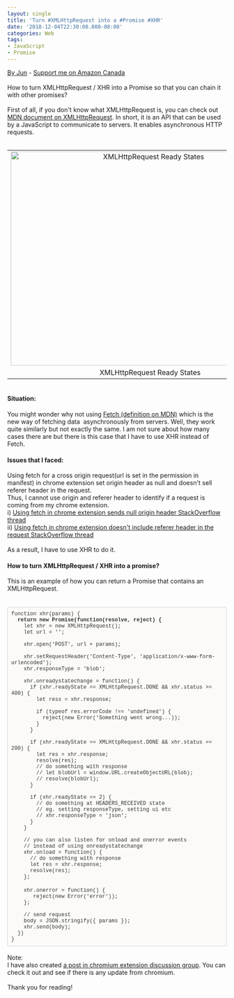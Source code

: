 ```yaml
---
layout: single
title: 'Turn #XMLHttpRequest into a #Promise #XHR'
date: '2018-12-04T22:30:00.000-08:00'
categories: Web
tags:
- JavaScript
- Promise
---
```


<a href="http://www.language-diary.com/p/jun711-language-diary.html" target="_blank">By Jun</a> - <a href="https://www.amazon.ca/?&amp;_encoding=UTF8&amp;tag=jun7110a-20&amp;linkCode=ur2&amp;linkId=60b74555f1611d644d27d8b13f8b9418&amp;camp=15121&amp;creative=330641" target="_blank">Support me on Amazon Canada</a><br /><br />How to turn XMLHttpRequest / XHR into a Promise so that you can chain it with other promises?<br /><br />First of all, if you don't know what XMLHttpRequest is, you can check out <a href="https://developer.mozilla.org/en-US/docs/Web/API/XMLHttpRequest" target="_blank">MDN document on XMLHttpRequest</a>. In short, it is an API that can be used by&nbsp;a JavaScript to communicate to servers. It enables asynchronous HTTP requests.<br /><br /><table align="center" cellpadding="0" cellspacing="0" class="tr-caption-container" style="margin-left: auto; margin-right: auto; text-align: center;"><tbody><tr><td style="text-align: center;"><a href="https://4.bp.blogspot.com/-3g8rNs5v2_I/XAeckI3h_DI/AAAAAAAAJgE/udmndKeL3O0CxWrNUkhIDbw-JQ3nuu2DgCLcBGAs/s1600/xhr-ready-states-chart-and-explanation.png" imageanchor="1" style="margin-left: auto; margin-right: auto;"><img alt="XMLHttpRequest Ready States" border="0" data-original-height="808" data-original-width="1055" height="490" src="https://4.bp.blogspot.com/-3g8rNs5v2_I/XAeckI3h_DI/AAAAAAAAJgE/udmndKeL3O0CxWrNUkhIDbw-JQ3nuu2DgCLcBGAs/s640/xhr-ready-states-chart-and-explanation.png" title="XHR Ready States" width="640" /></a></td></tr><tr><td class="tr-caption" style="text-align: center;">XMLHttpRequest Ready States</td></tr></tbody></table><h4><br />Situation:</h4>You might wonder why not using <a href="https://developer.mozilla.org/en-US/docs/Web/API/WindowOrWorkerGlobalScope/fetch" target="_blank">Fetch (definition on MDN)</a> which is the new way of fetching data&nbsp; asynchronously from servers. Well, they work quite similarly but not exactly the same.&nbsp;I am not sure about how many cases there are but there is this case that I have to use XHR instead of Fetch.<br /><h4>Issues that I faced:</h4>Using fetch for a cross origin request(url is set in the permission in manifest) in chrome extension set origin header as null and doesn't sell referer header in the request. <br />Thus, I cannot use origin and referer header to identify if a request is coming from my chrome extension.<br />i)&nbsp;<a href="https://stackoverflow.com/questions/45222298/using-fetch-in-chrome-extension-sends-null-origin-header" target="_blank">Using fetch in chrome extension sends null origin header StackOverflow thread</a><br />ii)&nbsp;<a href="https://stackoverflow.com/questions/53627310/using-fetch-in-chrome-extension-doesnt-include-referer-header-in-the-request" target="_blank">Using fetch in chrome extension doesn't include referer header in the request StackOverflow thread</a><br /><br />As a result, I have to use XHR to do it.<br /><h4>How to turn XMLHttpRequest / XHR into a promise?</h4>This is an example of how you can return a Promise that contains an XMLHttpRequest.<br /><div style="-en-clipboard: true;"><br /></div><!--?xml version="1.0" encoding="UTF-8"?-->  <br /><div style="background-color: #fbfaf8; border-radius: 4px; border: 1px solid rgba(0, 0, 0, 0.15); box-sizing: border-box; padding: 8px;"><div style="color: #333333; font-family: monaco, menlo, consolas, &quot;courier new&quot;, monospace; font-size: 12px;">function xhr(params) {</div><div style="color: #333333; font-family: monaco, menlo, consolas, &quot;courier new&quot;, monospace; font-size: 12px;">&nbsp;&nbsp;<b>return new Promise(function(resolve, reject) { </b></div><div style="color: #333333; font-family: monaco, menlo, consolas, &quot;courier new&quot;, monospace; font-size: 12px;">&nbsp;&nbsp;&nbsp;&nbsp;let xhr = new XMLHttpRequest(); </div><div style="color: #333333; font-family: monaco, menlo, consolas, &quot;courier new&quot;, monospace; font-size: 12px;">&nbsp;&nbsp;&nbsp;&nbsp;let url = '';</div><div style="color: #333333; font-family: monaco, menlo, consolas, &quot;courier new&quot;, monospace; font-size: 12px;"><br /></div><div style="color: #333333; font-family: monaco, menlo, consolas, &quot;courier new&quot;, monospace; font-size: 12px;">&nbsp;&nbsp;&nbsp;&nbsp;xhr.open('POST', url + params); </div><div style="color: #333333; font-family: monaco, menlo, consolas, &quot;courier new&quot;, monospace; font-size: 12px;"><br /></div><div style="color: #333333; font-family: monaco, menlo, consolas, &quot;courier new&quot;, monospace; font-size: 12px;">&nbsp;&nbsp;&nbsp;&nbsp;xhr.setRequestHeader('Content-Type', 'application/x-www-form-urlencoded'); </div><div style="color: #333333; font-family: monaco, menlo, consolas, &quot;courier new&quot;, monospace; font-size: 12px;">&nbsp;&nbsp;&nbsp;&nbsp;xhr.responseType = 'blob'; </div><div style="color: #333333; font-family: monaco, menlo, consolas, &quot;courier new&quot;, monospace; font-size: 12px;"><br /></div><div style="color: #333333; font-family: monaco, menlo, consolas, &quot;courier new&quot;, monospace; font-size: 12px;">&nbsp;&nbsp;&nbsp;&nbsp;xhr.onreadystatechange = function() { </div><div style="color: #333333; font-family: monaco, menlo, consolas, &quot;courier new&quot;, monospace; font-size: 12px;">&nbsp;&nbsp;&nbsp;&nbsp;&nbsp;&nbsp;if (xhr.readyState == XMLHttpRequest.DONE &amp;&amp; xhr.status &gt;= 400) { </div><div style="color: #333333; font-family: monaco, menlo, consolas, &quot;courier new&quot;, monospace; font-size: 12px;">&nbsp;&nbsp;&nbsp;&nbsp;&nbsp;&nbsp;&nbsp;&nbsp;let ress = xhr.response; </div><div style="color: #333333; font-family: monaco, menlo, consolas, &quot;courier new&quot;, monospace; font-size: 12px;"><br /></div><div style="color: #333333; font-family: monaco, menlo, consolas, &quot;courier new&quot;, monospace; font-size: 12px;">&nbsp;&nbsp;&nbsp;&nbsp;&nbsp;&nbsp;&nbsp;&nbsp;if (typeof res.errorCode !== 'undefined') { </div><div style="color: #333333; font-family: monaco, menlo, consolas, &quot;courier new&quot;, monospace; font-size: 12px;">&nbsp;&nbsp;&nbsp;&nbsp;&nbsp;&nbsp;&nbsp;&nbsp;&nbsp;&nbsp;reject(new Error('Something went wrong...)); </div><div style="color: #333333; font-family: monaco, menlo, consolas, &quot;courier new&quot;, monospace; font-size: 12px;">&nbsp;&nbsp;&nbsp;&nbsp;&nbsp;&nbsp;&nbsp;&nbsp;} </div><div style="color: #333333; font-family: monaco, menlo, consolas, &quot;courier new&quot;, monospace; font-size: 12px;">&nbsp;&nbsp;&nbsp;&nbsp;&nbsp;&nbsp;} </div><div style="color: #333333; font-family: monaco, menlo, consolas, &quot;courier new&quot;, monospace; font-size: 12px;"><br /></div><div style="color: #333333; font-family: monaco, menlo, consolas, &quot;courier new&quot;, monospace; font-size: 12px;">&nbsp;&nbsp;&nbsp;&nbsp;&nbsp;&nbsp;if (xhr.readyState == XMLHttpRequest.DONE &amp;&amp; xhr.status == 200) { </div><div style="color: #333333; font-family: monaco, menlo, consolas, &quot;courier new&quot;, monospace; font-size: 12px;">&nbsp;&nbsp;&nbsp;&nbsp;&nbsp;&nbsp;&nbsp;&nbsp;let res = xhr.response; </div><div style="color: #333333; font-family: monaco, menlo, consolas, &quot;courier new&quot;, monospace; font-size: 12px;">&nbsp;&nbsp;&nbsp;&nbsp;&nbsp;&nbsp;&nbsp;&nbsp;resolve(res);</div><div style="color: #333333; font-family: monaco, menlo, consolas, &quot;courier new&quot;, monospace; font-size: 12px;">&nbsp;&nbsp;&nbsp;&nbsp;&nbsp;&nbsp;&nbsp;&nbsp;// do something with response </div><div style="color: #333333; font-family: monaco, menlo, consolas, &quot;courier new&quot;, monospace; font-size: 12px;">&nbsp;&nbsp;&nbsp;&nbsp;&nbsp;&nbsp;&nbsp;&nbsp;// let blobUrl = window.URL.createObjectURL(blob); </div><div style="color: #333333; font-family: monaco, menlo, consolas, &quot;courier new&quot;, monospace; font-size: 12px;">&nbsp;&nbsp;&nbsp;&nbsp;&nbsp;&nbsp;&nbsp;&nbsp;// resolve(blobUrl);</div><div style="color: #333333; font-family: monaco, menlo, consolas, &quot;courier new&quot;, monospace; font-size: 12px;">&nbsp;&nbsp;&nbsp;&nbsp;&nbsp;&nbsp;} </div><div style="color: #333333; font-family: monaco, menlo, consolas, &quot;courier new&quot;, monospace; font-size: 12px;"><br /></div><div style="color: #333333; font-family: monaco, menlo, consolas, &quot;courier new&quot;, monospace; font-size: 12px;">&nbsp;&nbsp;&nbsp;&nbsp;&nbsp;&nbsp;if (xhr.readyState == 2) { </div><div style="color: #333333; font-family: monaco, menlo, consolas, &quot;courier new&quot;, monospace; font-size: 12px;">&nbsp;&nbsp;&nbsp;&nbsp;&nbsp;&nbsp;&nbsp;&nbsp;// do something at HEADERS_RECEIVED state </div><div style="color: #333333; font-family: monaco, menlo, consolas, &quot;courier new&quot;, monospace; font-size: 12px;">&nbsp;&nbsp;&nbsp;&nbsp;&nbsp;&nbsp;&nbsp;&nbsp;// eg. setting responseType, setting ui etc </div><div style="color: #333333; font-family: monaco, menlo, consolas, &quot;courier new&quot;, monospace; font-size: 12px;">&nbsp;&nbsp;&nbsp;&nbsp;&nbsp;&nbsp;&nbsp;&nbsp;// xhr.responseType = 'json'; </div><div style="color: #333333; font-family: monaco, menlo, consolas, &quot;courier new&quot;, monospace; font-size: 12px;">&nbsp;&nbsp;&nbsp;&nbsp;&nbsp;&nbsp;} </div><div style="color: #333333; font-family: monaco, menlo, consolas, &quot;courier new&quot;, monospace; font-size: 12px;">&nbsp;&nbsp;&nbsp;&nbsp;} </div><div style="color: #333333; font-family: monaco, menlo, consolas, &quot;courier new&quot;, monospace; font-size: 12px;">&nbsp;&nbsp;&nbsp;&nbsp; </div><div style="color: #333333; font-family: monaco, menlo, consolas, &quot;courier new&quot;, monospace; font-size: 12px;">&nbsp;&nbsp;&nbsp;&nbsp;// you can also listen for onload and onerror events <br />&nbsp; &nbsp; // instead of using onreadystatechange</div><div style="color: #333333; font-family: monaco, menlo, consolas, &quot;courier new&quot;, monospace; font-size: 12px;">&nbsp;&nbsp;&nbsp;&nbsp;xhr.onload = function() { </div><div style="color: #333333; font-family: monaco, menlo, consolas, &quot;courier new&quot;, monospace; font-size: 12px;">&nbsp;&nbsp;&nbsp;&nbsp;&nbsp;&nbsp;// do something with response </div><div style="color: #333333; font-family: monaco, menlo, consolas, &quot;courier new&quot;, monospace; font-size: 12px;">&nbsp;&nbsp;&nbsp;&nbsp;&nbsp;&nbsp;let res = xhr.response; </div><div style="color: #333333; font-family: monaco, menlo, consolas, &quot;courier new&quot;, monospace; font-size: 12px;">&nbsp;&nbsp;&nbsp;&nbsp;&nbsp;&nbsp;resolve(res);</div><div><span style="color: #333333; font-family: &quot;monaco&quot; , &quot;menlo&quot; , &quot;consolas&quot; , &quot;courier new&quot; , monospace;"><span style="font-size: 12px;">&nbsp;&nbsp;&nbsp;&nbsp;}; </span></span><br /><br /><span style="color: #333333; font-family: &quot;monaco&quot; , &quot;menlo&quot; , &quot;consolas&quot; , &quot;courier new&quot; , monospace;"><span style="font-size: 12px;">&nbsp; &nbsp; xhr.onerror = function() {</span></span><br /><span style="color: #333333; font-family: &quot;monaco&quot; , &quot;menlo&quot; , &quot;consolas&quot; , &quot;courier new&quot; , monospace;"><span style="font-size: 12px;">&nbsp; &nbsp; &nbsp; &nbsp;reject(new Error('error'));</span></span><br /><span style="color: #333333; font-family: &quot;monaco&quot; , &quot;menlo&quot; , &quot;consolas&quot; , &quot;courier new&quot; , monospace;"><span style="font-size: 12px;">&nbsp; &nbsp; };</span></span></div><div style="color: #333333; font-family: monaco, menlo, consolas, &quot;courier new&quot;, monospace; font-size: 12px;"><br /></div><div style="color: #333333; font-family: monaco, menlo, consolas, &quot;courier new&quot;, monospace; font-size: 12px;">&nbsp;&nbsp;&nbsp;&nbsp;// send request </div><div style="color: #333333; font-family: monaco, menlo, consolas, &quot;courier new&quot;, monospace; font-size: 12px;">&nbsp;&nbsp;&nbsp;&nbsp;body = JSON.stringify({ params });</div><div style="color: #333333; font-family: monaco, menlo, consolas, &quot;courier new&quot;, monospace; font-size: 12px;">&nbsp;&nbsp;&nbsp;&nbsp;xhr.send(body); </div><div style="color: #333333; font-family: monaco, menlo, consolas, &quot;courier new&quot;, monospace; font-size: 12px;">&nbsp;&nbsp;}) </div><div style="color: #333333; font-family: monaco, menlo, consolas, &quot;courier new&quot;, monospace; font-size: 12px;">}&nbsp;</div></div><br />Note:<br />I have also created <a href="https://groups.google.com/a/chromium.org/forum/#!mydiscussions/chromium-extensions/vHUWDtHf9Dc" target="_blank">a post in chromium extension discussion group</a>. You can check it out and see if there is any update from chromium.<br /><br />Thank you for reading!<br /><br />